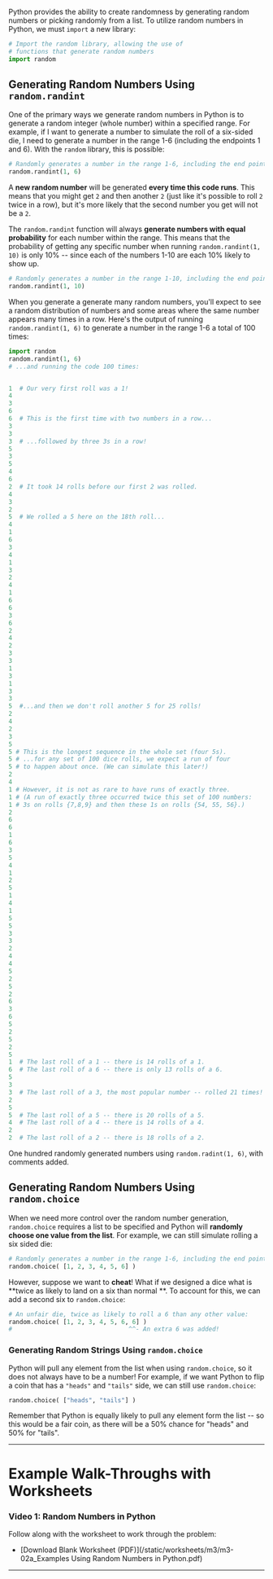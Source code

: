 Python provides the ability to create randomness by generating random numbers or picking randomly from a list. To
utilize random numbers in Python, we must `import` a new library:

```python
# Import the random library, allowing the use of 
# functions that generate random numbers
import random
```

Generating Random Numbers Using `random.randint`
------------------------------------------------

One of the primary ways we generate random numbers in Python is to generate a random integer (whole number) within a
specified range. For example, if I want to generate a number to simulate the roll of a six-sided die, I need to generate
a number in the range 1-6 (including the endpoints 1 and 6). With the `random` library, this is possible:

```python
# Randomly generates a number in the range 1-6, including the end points:
random.randint(1, 6)
```

A **new random number** will be generated **every time this code runs**. This means that you might get `2` and then
another `2` (just like it's possible to roll `2` twice in a row), but it's more likely that the second number you get
will not be a `2`.

The `random.randint` function will always **generate numbers with equal probability** for each number within the range.
This means that the probability of getting any specific number when running `random.randint(1, 10)` is only 10% -- since
each of the numbers 1-10 are each 10% likely to show up.

```python
# Randomly generates a number in the range 1-10, including the end points:
random.randint(1, 10)
```

When you generate a generate many random numbers, you'll expect to see a random distribution of numbers and some areas
where the same number appears many times in a row. Here's the output of running `random.randint(1, 6)` to generate a
number in the range 1-6 a total of 100 times:

```python
import random
random.randint(1, 6)
# ...and running the code 100 times:


1  # Our very first roll was a 1!
4
3
6
6  # This is the first time with two numbers in a row...
3
3
3  # ...followed by three 3s in a row!
5
3
5
4
6
2  # It took 14 rolls before our first 2 was rolled.
4
3
2
5  # We rolled a 5 here on the 18th roll...
4
1
6
3
4
1
3
2
4
1
6
6
3
6
2
4
2
3
3
1
3
1
3
3
5  #...and then we don't roll another 5 for 25 rolls!
2
4
2
3
5 
5 # This is the longest sequence in the whole set (four 5s).
5 # ...for any set of 100 dice rolls, we expect a run of four  
5 # to happen about once. (We can simulate this later!)  
2
4
1 # However, it is not as rare to have runs of exactly three.
1 # (A run of exactly three occurred twice this set of 100 numbers:
1 # 3s on rolls {7,8,9} and then these 1s on rolls {54, 55, 56}.)
2
6
6
1
6
3
5
4
1
2
5
1
4
1
5
5
3
3
2
4
4
5
2
5
2
6
3
6
5
2
5
2
5
1  # The last roll of a 1 -- there is 14 rolls of a 1.
6  # The last roll of a 6 -- there is only 13 rolls of a 6.
5
3
3  # The last roll of a 3, the most popular number -- rolled 21 times!
2
5
5  # The last roll of a 5 -- there is 20 rolls of a 5.
4  # The last roll of a 4 -- there is 14 rolls of a 4.
2
2  # The last roll of a 2 -- there is 18 rolls of a 2.
```

One hundred randomly generated numbers using `random.radint(1, 6)`, with comments added.

Generating Random Numbers Using `random.choice`
-----------------------------------------------

When we need more control over the random number generation, `random.choice` requires a list to be specified and Python
will **randomly choose one value from the list**. For example, we can still simulate rolling a six sided die:

```python
# Randomly generates a number in the range 1-6, including the end points:
random.choice( [1, 2, 3, 4, 5, 6] )
```

However, suppose we want to **cheat**! What if we designed a dice what is **twice as likely to land on a six than normal
**. To account for this, we can add a second six to `random.choice`:

```python
# An unfair die, twice as likely to roll a 6 than any other value:
random.choice( [1, 2, 3, 4, 5, 6, 6] )
#                                ^^- An extra 6 was added!
```

### Generating Random Strings Using `random.choice`

Python will pull any element from the list when using `random.choice`, so it does not always have to be a number! For
example, if we want Python to flip a coin that has a `"heads"` and `"tails"` side, we can still use `random.choice`:

```python
random.choice( ["heads", "tails"] )
```

Remember that Python is equally likely to pull any element form the list -- so this would be a fair coin, as there will
be a 50% chance for "heads" and 50% for "tails".

* * *

Example Walk-Throughs with Worksheets
=====================================

### Video 1: Random Numbers in Python

Follow along with the worksheet to work through the problem:

* [Download Blank Worksheet (PDF)](/static/worksheets/m3/m3-02a_Examples Using Random Numbers in Python.pdf)

* * *
